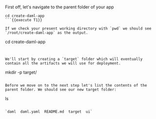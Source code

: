 First off, let's navigate to the parent folder of your app

```
cd create-daml-app
```{{execute T1}}

If we check your present working directory with `pwd` we should see `/root/create-daml-app` as the output.

```
cd create-daml-app
```{{execute T1}}


We'll start by creating a `target` folder which will eventually contain all the artifacts we will use for deployment.

```
mkdir -p target/
```{{execute T1}}

Before we move on to the next step let's list the contents of the parent folder. We should see our new target folder:

```
ls
```{{execute T1}}

`daml  daml.yaml  README.md  target  ui`
